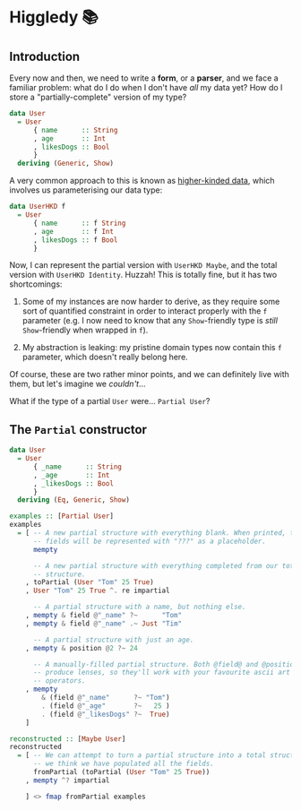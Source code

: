 # Higgledy 📚

## Introduction

Every now and then, we need to write a **form**, or a **parser**, and we face a
familiar problem: what do I do when I don't have _all_ my data yet? How do I
store a "partially-complete" version of my type?

```haskell
data User
  = User
      { name      :: String
      , age       :: Int
      , likesDogs :: Bool
      }
  deriving (Generic, Show)
```

A very common approach to this is known as [higher-kinded
data](http://reasonablypolymorphic.com/blog/higher-kinded-data), which involves
us parameterising our data type:

```haskell
data UserHKD f
  = User
      { name      :: f String
      , age       :: f Int
      , likesDogs :: f Bool
      }
```

Now, I can represent the partial version with `UserHKD Maybe`, and the total
version with `UserHKD Identity`. Huzzah! This is totally fine, but it has two
shortcomings:

1. Some of my instances are now harder to derive, as they require some sort of
   quantified constraint in order to interact properly with the `f` parameter
   (e.g. I now need to know that any `Show`-friendly type is _still_
   `Show`-friendly when wrapped in `f`).

2. My abstraction is leaking: my pristine domain types now contain this `f`
   parameter, which doesn't really belong here.

Of course, these are two rather minor points, and we can definitely live with
them, but let's imagine we _couldn't_...

What if the type of a partial `User` were... `Partial User`?

## The `Partial` constructor

```haskell
data User
  = User
      { _name      :: String
      , _age       :: Int
      , _likesDogs :: Bool
      }
  deriving (Eq, Generic, Show)

examples :: [Partial User]
examples
  = [ -- A new partial structure with everything blank. When printed, these
      -- fields will be represented with "???" as a placeholder.
      mempty

      -- A new partial structure with everything completed from our total
      -- structure.
    , toPartial (User "Tom" 25 True)
    , User "Tom" 25 True ^. re impartial

      -- A partial structure with a name, but nothing else.
    , mempty & field @"_name" ?~      "Tom"
    , mempty & field @"_name" .~ Just "Tim"

      -- A partial structure with just an age.
    , mempty & position @2 ?~ 24

      -- A manually-filled partial structure. Both @field@ and @position@
      -- produce lenses, so they'll work with your favourite ascii art
      -- operators.
    , mempty
        & (field @"_name"      ?~ "Tom")
        . (field @"_age"       ?~   25 )
        . (field @"_likesDogs" ?~  True)
    ]

reconstructed :: [Maybe User]
reconstructed
  = [ -- We can attempt to turn a partial structure into a total structure if
      -- we think we have populated all the fields.
      fromPartial (toPartial (User "Tom" 25 True))
    , mempty ^? impartial

    ] <> fmap fromPartial examples
```
